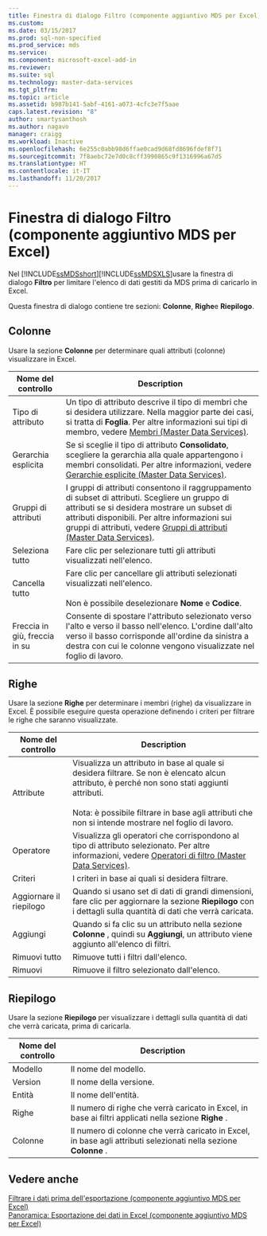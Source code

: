 ```yaml
---
title: Finestra di dialogo Filtro (componente aggiuntivo MDS per Excel) | Microsoft Docs
ms.custom: 
ms.date: 03/15/2017
ms.prod: sql-non-specified
ms.prod_service: mds
ms.service: 
ms.component: microsoft-excel-add-in
ms.reviewer: 
ms.suite: sql
ms.technology: master-data-services
ms.tgt_pltfrm: 
ms.topic: article
ms.assetid: b987b141-5abf-4161-a073-4cfc3e7f5aae
caps.latest.revision: "8"
author: smartysanthosh
ms.author: nagavo
manager: craigg
ms.workload: Inactive
ms.openlocfilehash: 6e255c0abb98d6ffae0cad9d68fd8696fdef8f71
ms.sourcegitcommit: 7f8aebc72e7d0c8cff3990865c9f1316996a67d5
ms.translationtype: HT
ms.contentlocale: it-IT
ms.lasthandoff: 11/20/2017
---
```

# <a name="filter-dialog-box-mds-add-in-for-excel"></a>Finestra di dialogo Filtro (componente aggiuntivo MDS per Excel)
  Nel [!INCLUDE[ssMDSshort](../../includes/ssmdsshort-md.md)][!INCLUDE[ssMDSXLS](../../includes/ssmdsxls-md.md)]usare la finestra di dialogo **Filtro** per limitare l'elenco di dati gestiti da MDS prima di caricarlo in Excel.  
  
 Questa finestra di dialogo contiene tre sezioni: **Colonne**, **Righe**e **Riepilogo**.  
  
## <a name="columns"></a>Colonne  
 Usare la sezione **Colonne** per determinare quali attributi (colonne) visualizzare in Excel.  
  
|Nome del controllo|Description|  
|------------------|-----------------|  
|Tipo di attributo|Un tipo di attributo descrive il tipo di membri che si desidera utilizzare. Nella maggior parte dei casi, si tratta di **Foglia**. Per altre informazioni sui tipi di membro, vedere [Membri &#40;Master Data Services&#41;](../../master-data-services/members-master-data-services.md).|  
|Gerarchia esplicita|Se si sceglie il tipo di attributo **Consolidato**, scegliere la gerarchia alla quale appartengono i membri consolidati. Per altre informazioni, vedere [Gerarchie esplicite &#40;Master Data Services&#41;](../../master-data-services/explicit-hierarchies-master-data-services.md).|  
|Gruppi di attributi|I gruppi di attributi consentono il raggruppamento di subset di attributi. Scegliere un gruppo di attributi se si desidera mostrare un subset di attributi disponibili. Per altre informazioni sui gruppi di attributi, vedere [Gruppi di attributi &#40;Master Data Services&#41;](../../master-data-services/attribute-groups-master-data-services.md).|  
|Seleziona tutto|Fare clic per selezionare tutti gli attributi visualizzati nell'elenco.|  
|Cancella tutto|Fare clic per cancellare gli attributi selezionati visualizzati nell'elenco.<br /><br /> Non è possibile deselezionare **Nome** e **Codice**.|  
|Freccia in giù, freccia in su|Consente di spostare l'attributo selezionato verso l'alto e verso il basso nell'elenco. L'ordine dall'alto verso il basso corrisponde all'ordine da sinistra a destra con cui le colonne vengono visualizzate nel foglio di lavoro.|  
  
## <a name="rows"></a>Righe  
 Usare la sezione **Righe** per determinare i membri (righe) da visualizzare in Excel. È possibile eseguire questa operazione definendo i criteri per filtrare le righe che saranno visualizzate.  
  
|Nome del controllo|Description|  
|------------------|-----------------|  
|Attribute|Visualizza un attributo in base al quale si desidera filtrare. Se non è elencato alcun attributo, è perché non sono stati aggiunti attributi.<br /><br /> Nota: è possibile filtrare in base agli attributi che non si intende mostrare nel foglio di lavoro.|  
|Operatore|Visualizza gli operatori che corrispondono al tipo di attributo selezionato. Per altre informazioni, vedere [Operatori di filtro &#40;Master Data Services&#41;](../../master-data-services/filter-operators-master-data-services.md).|  
|Criteri|I criteri in base ai quali si desidera filtrare.|  
|Aggiornare il riepilogo|Quando si usano set di dati di grandi dimensioni, fare clic per aggiornare la sezione **Riepilogo** con i dettagli sulla quantità di dati che verrà caricata.|  
|Aggiungi|Quando si fa clic su un attributo nella sezione **Colonne** , quindi su **Aggiungi**, un attributo viene aggiunto all'elenco di filtri.|  
|Rimuovi tutto|Rimuove tutti i filtri dall'elenco.|  
|Rimuovi|Rimuove il filtro selezionato dall'elenco.|  
  
## <a name="summary"></a>Riepilogo  
 Usare la sezione **Riepilogo** per visualizzare i dettagli sulla quantità di dati che verrà caricata, prima di caricarla.  
  
|Nome del controllo|Description|  
|------------------|-----------------|  
|Modello|Il nome del modello.|  
|Version|Il nome della versione.|  
|Entità|Il nome dell'entità.|  
|Righe|Il numero di righe che verrà caricato in Excel, in base ai filtri applicati nella sezione **Righe** .|  
|Colonne|Il numero di colonne che verrà caricato in Excel, in base agli attributi selezionati nella sezione **Colonne** .|  
  
## <a name="see-also"></a>Vedere anche  
 [Filtrare i dati prima dell'esportazione &#40;componente aggiuntivo MDS per Excel&#41;](../../master-data-services/microsoft-excel-add-in/filter-data-before-exporting-mds-add-in-for-excel.md)   
 [Panoramica: Esportazione dei dati in Excel &#40;componente aggiuntivo MDS per Excel&#41;](../../master-data-services/microsoft-excel-add-in/overview-exporting-data-to-excel-mds-add-in-for-excel.md)  
  
  

